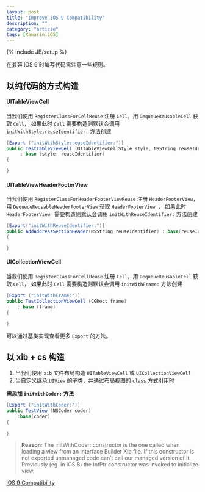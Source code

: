 ```yaml
---
layout: post
title: "Improve iOS 9 Compatibility"
description: ""
category: "article" 
tags: [Xamarin.iOS]
---
```

{% include JB/setup %}


在兼容 iOS 9 时编写代码需注意一些规则。

## 以纯代码的方式构造

#### UITableViewCell

当我们使用 `RegisterClassForCellReuse` 注册 `Cell`，用 `DequeueReusableCell` 获取 `Cell`， 如果此时 `Cell` 需要构造则默认会调用 `initWithStyle:reuseIdentifier:` 方法创建

``` c#
[Export ("initWithStyle:reuseIdentifier:")]
public TestTableViewCell (UITableViewCellStyle style, NSString reuseIdentifier)
	 : base (style, reuseIdentifier)
{

}
```

#### UITableViewHeaderFooterView

当我们使用 `RegisterClassForHeaderFooterViewReuse` 注册 `HeaderFooterView`，用 `DequeueReusableHeaderFooterView` 获取 `HeaderFooterView `， 如果此时 `HeaderFooterView ` 需要构造则默认会调用 `initWithReuseIdentifier:` 方法创建

```c#
[Export("initWithReuseIdentifier:")]
public AddAddressSectionHeader(NSString reuseIdentifier) : base(reuseIdentifier)
{

}
```


#### UICollectionViewCell

当我们使用 `RegisterClassForCellReuse` 注册 `Cell`，用 `DequeueReusableCell` 获取 `Cell`， 如果此时 `Cell` 需要构造则默认会调用 `initWithFrame:` 方法创建

``` c#
[Export ("initWithFrame:")]
public TestCollectionViewCell (CGRect frame)
	: base (frame)
{

}
```

可以通过基类实现查看更多 `Export` 的方法。

## 以 xib + cs 构造

1. 当我们使用 `xib` 文件布局构造 `UITableViewCell` 或 `UICollectionViewCell` 
2. 当自定义继承 `UIView` 的子类，并通过布局视图的 `class` 方式引用时

**需添加 `initWithCoder:` 方法**

``` c#
[Export ("initWithCoder:")]
public TestView (NSCoder coder)
	:base(coder)
{
			
}
```

> **Reason**: The initWithCoder: constructor is the one called when loading a view from an Interface Builder Xib file. If this constructor is not exported unmanaged code can’t call our managed version of it. Previously (eg. in iOS 8) the IntPtr constructor was invoked to initialize view.

[iOS 9 Compatibility](https://developer.xamarin.com/guides/ios/platform_features/ios9/#compat)